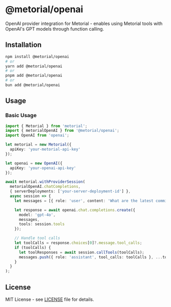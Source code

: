 # @metorial/openai

OpenAI provider integration for Metorial - enables using Metorial tools with OpenAI's GPT models through function calling.

## Installation

```bash
npm install @metorial/openai
# or
yarn add @metorial/openai
# or
pnpm add @metorial/openai
# or
bun add @metorial/openai
```

## Usage

### Basic Usage

```typescript
import { Metorial } from 'metorial';
import { metorialOpenAI } from '@metorial/openai';
import OpenAI from 'openai';

let metorial = new Metorial({
  apiKey: 'your-metorial-api-key'
});

let openai = new OpenAI({
  apiKey: 'your-openai-api-key'
});

await metorial.withProviderSession(
  metorialOpenAI.chatCompletions,
  { serverDeployments: ['your-server-deployment-id'] },
  async session => {
    let messages = [{ role: 'user', content: 'What are the latest commits?' }];

    let response = await openai.chat.completions.create({
      model: 'gpt-4o',
      messages,
      tools: session.tools
    });

    // Handle tool calls
    let toolCalls = response.choices[0]?.message.tool_calls;
    if (toolCalls) {
      let toolResponses = await session.callTools(toolCalls);
      messages.push({ role: 'assistant', tool_calls: toolCalls }, ...toolResponses);
    }
  }
);
```

## License

MIT License - see [LICENSE](../../LICENSE) file for details.
